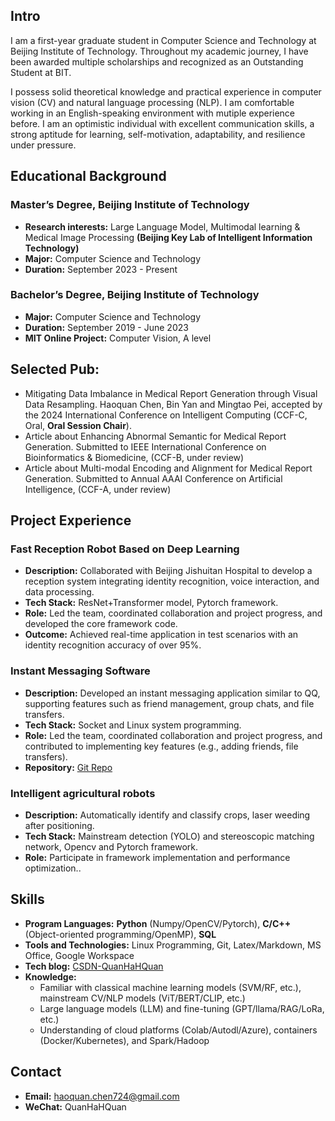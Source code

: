 ## Intro
I am a first-year graduate student in Computer Science and Technology at Beijing Institute of Technology. Throughout my academic journey, I have been awarded multiple scholarships and recognized as an Outstanding Student at BIT. 

I possess solid theoretical knowledge and practical experience in computer vision (CV) and natural language processing (NLP). I am comfortable working in an English-speaking environment with mutiple experience before. I am an optimistic individual with excellent communication skills, a strong aptitude for learning, self-motivation, adaptability, and resilience under pressure.

## Educational Background
### Master’s Degree, Beijing Institute of Technology
- **Research interests:** Large Language Model, Multimodal learning & Medical Image Processing **(Beijing Key Lab of Intelligent Information Technology)**
- **Major:** Computer Science and Technology
- **Duration:** September 2023 - Present

### Bachelor’s Degree, Beijing Institute of Technology
- **Major:** Computer Science and Technology
- **Duration:** September 2019 - June 2023
- **MIT Online Project:** Computer Vision, A level
  
## Selected Pub:
- Mitigating Data Imbalance in Medical Report Generation through Visual Data Resampling. Haoquan Chen, Bin Yan and Mingtao Pei, accepted by the 2024 International Conference on Intelligent Computing (CCF-C, Oral, **Oral Session Chair**).
- Article about Enhancing Abnormal Semantic for Medical Report Generation. Submitted to IEEE International Conference on Bioinformatics & Biomedicine, (CCF-B, under review)
- Article about Multi-modal Encoding and Alignment for Medical Report Generation. Submitted to Annual AAAI Conference on Artificial Intelligence, (CCF-A, under review)

## Project Experience
### Fast Reception Robot Based on Deep Learning
- **Description:** Collaborated with Beijing Jishuitan Hospital to develop a reception system integrating identity recognition, voice interaction, and data processing.
- **Tech Stack:** ResNet+Transformer model, Pytorch framework.
- **Role:** Led the team, coordinated collaboration and project progress, and developed the core framework code.
- **Outcome:** Achieved real-time application in test scenarios with an identity recognition accuracy of over 95%.

### Instant Messaging Software
- **Description:** Developed an instant messaging application similar to QQ, supporting features such as friend management, group chats, and file transfers.
- **Tech Stack:** Socket and Linux system programming.
- **Role:** Led the team, coordinated collaboration and project progress, and contributed to implementing key features (e.g., adding friends, file transfers).
- **Repository:** [Git Repo](https://gitee.com/chadwick/team-of-three)

### Intelligent agricultural robots
- **Description:** Automatically identify and classify crops, laser weeding after positioning.
- **Tech Stack:** Mainstream detection (YOLO) and stereoscopic matching network, Opencv and Pytorch framework.
- **Role:** Participate in framework implementation and performance optimization..

## Skills
- **Program Languages:** **Python** (Numpy/OpenCV/Pytorch), **C/C++** (Object-oriented programming/OpenMP), **SQL**
- **Tools and Technologies:** Linux Programming, Git, Latex/Markdown, MS Office, Google Workspace
- **Tech blog:** [CSDN-QuanHaHQuan](https://blog.csdn.net/c_h_q_)
- **Knowledge:**
  * Familiar with classical machine learning models (SVM/RF, etc.), mainstream CV/NLP models (ViT/BERT/CLIP, etc.)
  * Large language models (LLM) and fine-tuning (GPT/llama/RAG/LoRa, etc.)
  * Understanding of cloud platforms (Colab/Autodl/Azure), containers (Docker/Kubernetes), and Spark/Hadoop


## Contact
- **Email:** haoquan.chen724@gmail.com
- **WeChat:** QuanHaHQuan
